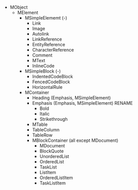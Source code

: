 ﻿* MObject
  * MElement 
    * MSimpleElememt (-)
      * Link
      * Image
      * Autolink
      * LinkReference
      * EntityReference
      * CharacterReference
      * Comment
	  * MText
      * InlineCode
    * MSimpleBlock (-)
      * IndentedCodeBlock
      * FencedCodeBlock
      * HorizontalRule
    * MContainer
      * Heading (Emphasis, MSimpleElement)
      * Emphasis (Emphasis, MSimpleElement) RENAME
        * Bold
        * Italic
        * Strikethrough
      * MTable
      * TableColumn
      * TableRow
      * MBlockContainer (all except MDocument)
        * MDocument
        * BlockQuote
        * UnorderedList
        * OrderedList
        * TaskList
        * ListItem
        * OrderedListItem
        * TaskListItem